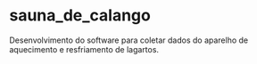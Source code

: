 # sauna_de_calango
Desenvolvimento do software para coletar dados do aparelho de aquecimento e resfriamento de lagartos.
